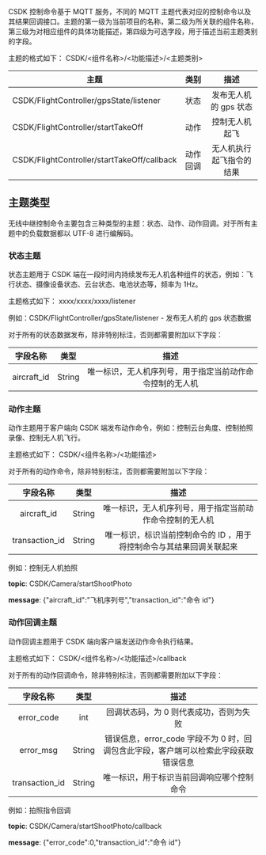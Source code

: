 CSDK 控制命令基于 MQTT 服务，不同的 MQTT 主题代表对应的控制命令以及其结果回调接口。主题的第一级为当前项目的名称，第二级为所关联的组件名称，第三级为对相应组件的具体功能描述，第四级为可选字段，用于描述当前主题类别的字段。

主题的格式如下：
CSDK/<组件名称>/<功能描述>/<主题类别>

| 主题 | 类别 | 描述 |
| ------ | :------: | :------: |
| CSDK/FlightController/gpsState/listener | 状态 | 发布无人机的 gps 状态 |
| CSDK/FlightController/startTakeOff | 动作 | 控制无人机起飞 |
| CSDK/FlightController/startTakeOff/callback | 动作回调 | 无人机执行起飞指令的结果 |


## 主题类型
无线中继控制命令主要包含三种类型的主题：状态、动作、动作回调。对于所有主题中的负载数据都以 UTF-8 进行编解码。


### 状态主题
状态主题用于 CSDK 端在一段时间内持续发布无人机各种组件的状态，例如：飞行状态、摄像设备状态、云台状态、电池状态等，频率为 1Hz。

主题格式如下：
xxxx/xxxx/xxxx/listener

例如：CSDK/FlightController/gpsState/listener - 发布无人机的 gps 状态数据

对于所有的状态数据发布，除非特别标注，否则都需要附加以下字段：

| 字段名称 | 类型 | 描述 |
| :------: | :------: | :------: |
| aircraft_id | String | 唯一标识，无人机序列号，用于指定当前动作命令控制的无人机 |


### 动作主题
动作主题用于客户端向 CSDK 端发布动作命令，例如：控制云台角度、控制拍照录像、控制无人机飞行。

主题格式如下：
CSDK/<组件名称>/<功能描述>

对于所有的动作命令，除非特别标注，否则都需要附加以下字段：

| 字段名称 | 类型 | 描述 |
| :------: | :------: | :------: |
| aircraft_id | String | 唯一标识，无人机序列号，用于指定当前动作命令控制的无人机 |
| transaction_id | String | 唯一标识，标识当前控制命令的 ID ，用于将控制命令与其结果回调关联起来 |

例如：控制无人机拍照

**topic**: CSDK/Camera/startShootPhoto

**message**: {"aircraft_id":"飞机序列号","transaction_id":"命令 id"}


### 动作回调主题
动作回调主题用于 CSDK 端向客户端发送动作命令执行结果。

主题格式如下：
CSDK/<组件名称>/<功能描述>/callback

对于所有的动作回调命令，除非特别标注，否则都需要附加以下字段：

| 字段名称 | 类型 | 描述 |
| :------: | :------: | :------: |
| error_code | int | 回调状态码，为 0 则代表成功，否则为失败 |
| error_msg | String | 错误信息，error_code 字段不为 0 时，回调包含此字段，客户端可以检索此字段获取错误信息 |
| transaction_id | String | 唯一标识，用于标识当前回调响应哪个控制命令 |

例如：拍照指令回调

**topic**: CSDK/Camera/startShootPhoto/callback

**message**: {"error_code":0,"transaction_id":"命令 id"}

